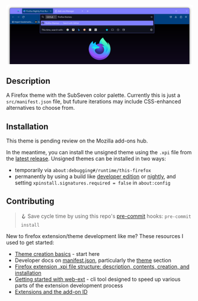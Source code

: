 ![Screenshot of SubSeven Theme](img/subseven-theme.png)

## Description

A Firefox theme with the SubSeven color palette. Currently this is just a `src/manifest.json` file, but future iterations may include CSS-enhanced alternatives to choose from.

## Installation

This theme is pending review on the Mozilla add-ons hub.

In the meantime, you can install the unsigned theme using the `.xpi` file from the [latest release](https://github.com/mattkeeler/firefox-subseven-theme/releases/latest). Unsigned themes can be installed in two ways:

- temporarily via `about:debugging#/runtime/this-firefox`
- permanently by using a build like [developer edition](https://www.mozilla.org/en-US/firefox/developer/) or [nightly](https://www.mozilla.org/en-US/firefox/112.0a1/releasenotes/), and setting `xpinstall.signatures.required = false` in `about:config`

## Contributing

> 🪝 Save cycle time by using this repo's [pre-commit](https://pre-commit.com/) hooks: `pre-commit install`

New to firefox extension/theme development like me? These resources I used to get started:

- [Theme creation basics](https://extensionworkshop.com/documentation/themes/) - start here
- Developer docs on [manifest.json](https://developer.mozilla.org/en-US/docs/Mozilla/Add-ons/WebExtensions/manifest.json), particularly the [theme](https://developer.mozilla.org/en-US/docs/Mozilla/Add-ons/WebExtensions/manifest.json/theme) section
- [Firefox extension .xpi file structure: description, contents, creation, and installation](https://stackoverflow.com/questions/30865644/firefox-extension-xpi-file-structure-description-contents-creation-and-inst/31043045#31043045)
- [Getting started with web-ext](https://extensionworkshop.com/documentation/develop/getting-started-with-web-ext/) - cli tool designed to speed up various parts of the extension development process
- [Extensions and the add-on ID](https://extensionworkshop.com/documentation/develop/extensions-and-the-add-on-id/)
